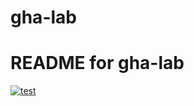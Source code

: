 # gha-lab
# README for gha-lab
[![test](https://github.com/Kejia928/gha-lab/actions/workflows/test.yaml/badge.svg)](https://github.com/USERNAME/gha-lab/actions/workflows/test.yaml)

